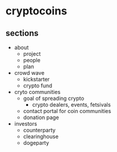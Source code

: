 # cryptocoins

## sections

+ about
  + project
  + people
  + plan
+ crowd wave
  + kickstarter
  + crypto fund
+ cryto communities
  + goal of spreading crypto
    + crypto dealers, events, fetsivals
  + contact portal for coin communities
  + donation page
+ investors
  + counterparty
  + clearinghouse
  + dogeparty

